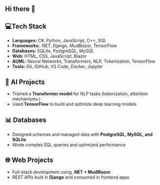 ## Hi there 👋

<!--
**MEKH1/MEKH1** is a ✨ _special_ ✨ repository because its `README.md` (this file) appears on your GitHub profile.

Here are some ideas to get you started:

- 🔭 I’m currently working on ...
- 🌱 I’m currently learning ...
- 👯 I’m looking to collaborate on ...
- 🤔 I’m looking for help with ...
- 💬 Ask me about ...
- 📫 How to reach me: ...
- 😄 Pronouns: ...
- ⚡ Fun fact: ...
-->

## 💻Tech Stack

- **Languages:**  C#, Python, JavaScript, C++, SQL
- **Frameworks:** .NET, Django, MudBlazor, TensorFlow
- **Databases:** SQLite, PostgreSQL, MySQL
- **Web:** HTML, CSS, JavaScript, Blazor
- **AI/ML:** Neural Networks, Transformers, NLP, Tokenization, TensorFlow
- **Tools:** Git, GitHub, VS Code, Docker, Jupyter

## 🧠 AI Projects
- Trained a **Transformer model** for NLP tasks (tokenization, attention mechanisms.)
- Used **TensorFlow** to build and optimize deep learning models

## 📊 Databases
- Designed schemas and managed data with **PostgreSQL, MySQL, and SQLite**
- Wrote complex SQL queries and optimized performance

## 🌐 Web Projects
- Full-stack development using **.NET + MudBlazor**
- REST APIs built in **Django** and consumed in frontend apps
